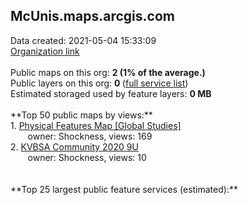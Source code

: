 <h2>McUnis.maps.arcgis.com</h2> Data created: 2021-05-04 15:33:09 <br /><a target='new' href='https://McUnis.maps.arcgis.com'>Organization link</a><br /><br />Public maps on this org: <b>2 (1% of the average.)</b><br />Public layers on this org: <b>0 </b>(<a target='new' href='https://services.arcgis.com/LxQYMiB45safapLC/ArcGIS/rest/services'>full service list</a>)<br />Estimated storaged used by feature layers: <b>0 MB</b><br /><br />**Top 50 public maps by views:**<br />  1. <a target='new' href='https://www.arcgis.com/home/item.html?id=ba16fb85f8c24097b28a0b8ef981c366'>Physical Features Map [Global Studies]</a> <br />  &nbsp;&nbsp;&nbsp;&nbsp; &nbsp;&nbsp;owner: Shockness, views: 169<br />  2. <a target='new' href='https://www.arcgis.com/home/item.html?id=beebf0bc61e6410a92d1f3701930a0f3'>KVBSA Community 2020 9U</a> <br />  &nbsp;&nbsp;&nbsp;&nbsp; &nbsp;&nbsp;owner: Shockness, views: 10<br /><br /><br />**Top 25 largest public feature services (estimated):**<br />
